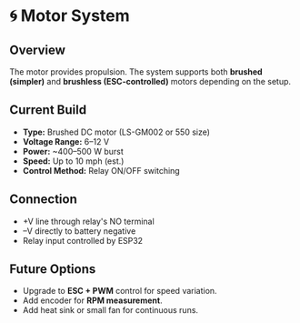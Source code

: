 # 🌀 Motor System

## Overview
The motor provides propulsion. The system supports both **brushed (simpler)** and **brushless (ESC-controlled)** motors depending on the setup.

## Current Build
- **Type:** Brushed DC motor (LS-GM002 or 550 size)
- **Voltage Range:** 6–12 V
- **Power:** ~400–500 W burst
- **Speed:** Up to 10 mph (est.)
- **Control Method:** Relay ON/OFF switching

## Connection
- +V line through relay's NO terminal
- –V directly to battery negative
- Relay input controlled by ESP32

## Future Options
- Upgrade to **ESC + PWM** control for speed variation.
- Add encoder for **RPM measurement**.
- Add heat sink or small fan for continuous runs.